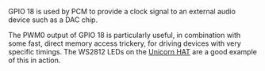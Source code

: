 GPIO 18 is used by PCM to provide a clock signal to an external audio device such as a DAC chip.

The PWM0 output of GPIO 18 is particularly useful, in combination with some fast, direct memory access trickery, for driving devices with very specific timings. The WS2812 LEDs on the [Unicorn HAT](/pinout/unicorn_hat) are a good example of this in action.